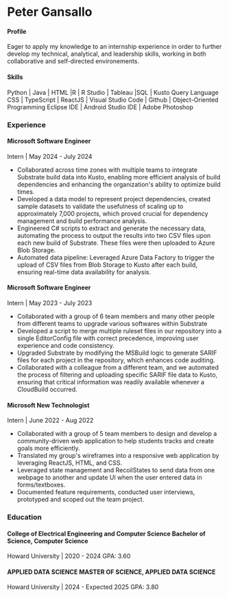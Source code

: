 # Peter Gansallo

#### Profile
Eager to apply my knowledge to an internship experience in order to further develop my technical, analytical, and leadership skills, working in both collaborative and self-directed environements.

#### Skills
Python | Java | HTML |R | R Studio | Tableau |SQL | Kusto Query Language
CSS | TypeScript | ReactJS | Visual Studio Code | Github | Object-Oriented Programming
Eclipse IDE | Android Studio IDE | Adobe Photoshop

### Experience
#### Microsoft Software Engineer
Intern |  May 2024 - July 2024
- Collaborated across time zones with multiple teams to integrate Substrate build data into Kusto, enabling more efficient analysis of build dependencies and enhancing the organization's ability to optimize build times.
- Developed a data model to represent project dependencies, created sample datasets to validate the usefulness of scaling up to approximately 7,000 projects, which proved crucial for dependency management and build performance analysis.
- Engineered C# scripts to extract and generate the necessary data, automating the process to output the results into two CSV files upon each new build of Substrate. These files were then uploaded to Azure Blob Storage.
- Automated data pipeline: Leveraged Azure Data Factory to trigger the upload of CSV files from Blob Storage to Kusto after each build, ensuring real-time data availability for analysis.

#### Microsoft Software Engineer
Intern |  May 2023 - July 2023
- Collaborated with a group of 6 team members and many other people from different teams to upgrade various softwares within Substrate
- Developed a script to merge multiple ruleset files in our repository into a single EditorConfig file with correct precedence, improving user experience and code consistency.
- Upgraded Substrate by modifying the MSBuild logic to generate SARIF files for each project in the repository, which enhances code auditing.
- Collaborated with a colleague from a different team, and we automated the process of filtering and uploading specific SARIF file data to Kusto, ensuring that critical information was readily available whenever a CloudBuild occurred.

#### Microsoft New Technologist
Intern | June 2022 - Aug 2022
- Collaborated with a group of 5 team members to design and develop a community-driven web application to help students tracks and create goals more efficiently.
- Translated my group's wireframes into a responsive web application by leveraging ReactJS, HTML, and CSS.
- Leveraged state management and RecoilStates to send data from one webpage to another and update UI when the user entered data in forms/textboxes.
- Documented feature requirements, conducted user interviews, prototyped and scoped out the team project.

### Education
#### College of Electrical Engineering and Computer Science Bachelor of Science, Computer Science
Howard University | 2020 -  2024
GPA: 3.60

#### APPLIED DATA SCIENCE MASTER OF SCIENCE, APPLIED DATA SCIENCE
Howard University | 2024 -  Expected 2025
GPA: 3.80

